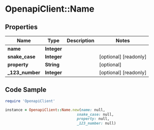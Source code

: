 # OpenapiClient::Name

## Properties

Name | Type | Description | Notes
------------ | ------------- | ------------- | -------------
**name** | **Integer** |  | 
**snake_case** | **Integer** |  | [optional] [readonly] 
**property** | **String** |  | [optional] 
**_123_number** | **Integer** |  | [optional] [readonly] 

## Code Sample

```ruby
require 'OpenapiClient'

instance = OpenapiClient::Name.new(name: null,
                                 snake_case: null,
                                 property: null,
                                 _123_number: null)
```



